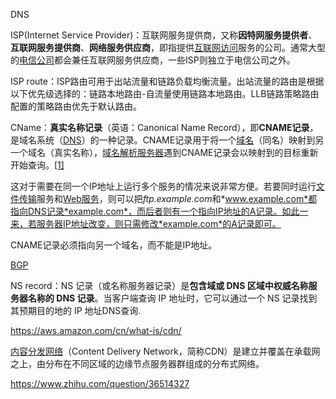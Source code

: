 DNS

ISP(Internet Service Provider)：互联网服务提供商，又称**因特网服务提供者**、**互联网服务提供商**、**网络服务供应商**，即指提供[互联网](https://zh.wikipedia.org/wiki/互聯網)[访问](https://zh.wikipedia.org/wiki/網路存取)服务的公司。通常大型的[电信公司](https://zh.wikipedia.org/wiki/電訊公司)都会兼任互联网服务供应商，一些ISP则独立于电信公司之外。

ISP route：ISP路由可用于出站流量和链路负载均衡流量。出站流量的路由是根据以下优先级选择的：链路本地路由-自流量使用链路本地路由。LLB链路策略路由配置的策略路由优先于默认路由。



CName：**真实名称记录**（英语：Canonical Name Record），即**CNAME记录**，是域名系统（[DNS](https://zh.wikipedia.org/wiki/DNS)）的一种记录。CNAME记录用于将一个[域名](https://zh.wikipedia.org/wiki/域名)（同名）映射到另一个域名（真实名称），[域名解析服务器](https://zh.wikipedia.org/wiki/域名解析服务器)遇到CNAME记录会以映射到的目标重新开始查询。[[1\]](https://zh.wikipedia.org/wiki/CNAME记录#cite_note-1)

这对于需要在同一个IP地址上运行多个服务的情况来说非常方便。若要同时运行[文件传输](https://zh.wikipedia.org/wiki/文件传输协议)服务和[Web服务](https://zh.wikipedia.org/wiki/Web服务)，则可以把*ftp.example.com*和*www.example.com*都指向DNS记录*example.com*，而后者则有一个指向IP地址的A记录。如此一来，若服务器IP地址改变，则只需修改*example.com*的A记录即可。

CNAME记录必须指向另一个域名，而不能是IP地址。



[BGP](https://zh.wikipedia.org/wiki/%E8%BE%B9%E7%95%8C%E7%BD%91%E5%85%B3%E5%8D%8F%E8%AE%AE)

NS record：NS 记录（或名称服务器记录）是**包含域或 DNS 区域中权威名称服务器名称的 DNS 记录**。当客户端查询 IP 地址时，它可以通过一个 NS 记录找到其预期目的地的 IP 地址DNS查询.



https://aws.amazon.com/cn/what-is/cdn/

[内容分发网络](https://www.zhihu.com/search?q=内容分发网络&search_source=Entity&hybrid_search_source=Entity&hybrid_search_extra={"sourceType"%3A"answer"%2C"sourceId"%3A1604554133})（Content Delivery Network，简称CDN）是建立并覆盖在承载网之上，由分布在不同区域的边缘节点服务器群组成的分布式网络。



https://www.zhihu.com/question/36514327





